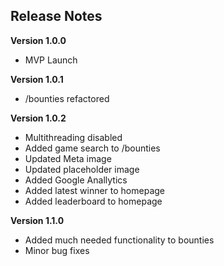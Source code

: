 ## Release Notes

**Version 1.0.0**

-   MVP Launch

**Version 1.0.1**

-   /bounties refactored

**Version 1.0.2**

-   Multithreading disabled
-   Added game search to /bounties
-   Updated Meta image
-   Updated placeholder image
-   Added Google Anallytics
-   Added latest winner to homepage
-   Added leaderboard to homepage

**Version 1.1.0**

-   Added much needed functionality to bounties
-   Minor bug fixes
